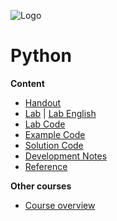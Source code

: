 ![Logo](https://www.iten-engineering.ch/logo.png)

# Python

**Content**
- [Handout](handout)
- [Lab](doc/lab.md) | [Lab English](doc/lab-en.md)
- [Lab Code](lab)
- [Example Code](example)
- [Solution Code](solution)
- [Development Notes](doc/dev.md)
- [Reference](doc/refs.md)

**Other courses**
- <a href="https://www.iten-engineering.ch/course.php" target="_blank">Course overview</a>
